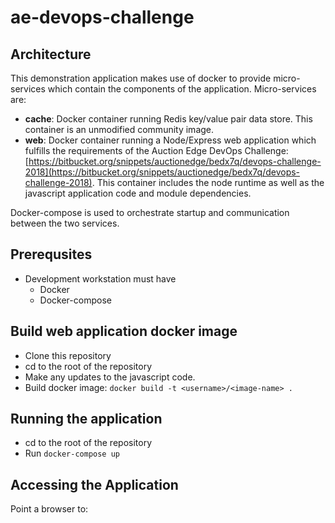 # ae-devops-challenge
## Architecture
This demonstration application makes use of docker to provide micro-services which contain the components of the application.  Micro-services are:

 - **cache**: Docker container running Redis key/value pair data store.  This container is an unmodified community image.
 - **web**: Docker container running a Node/Express web application which fulfills the requirements of the Auction Edge DevOps Challenge: [https://bitbucket.org/snippets/auctionedge/bedx7q/devops-challenge-2018](https://bitbucket.org/snippets/auctionedge/bedx7q/devops-challenge-2018).  This container includes the node runtime as well as the javascript application code and module dependencies.

Docker-compose is used to orchestrate startup and communication between the two services.

## Prerequsites

 - Development workstation must have
	 - Docker
	 - Docker-compose
## Build web application docker image
 - Clone this repository
 - cd to the root of the repository
 - Make any updates to the javascript code.
 - Build docker image: `docker build -t <username>/<image-name> .`
 
 ## Running the application
 
 - cd to the root of the repository
 - Run `docker-compose up`
## Accessing the Application
Point a browser to: 

<!--stackedit_data:
eyJoaXN0b3J5IjpbLTE0MTA5OTkyNDZdfQ==
-->